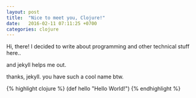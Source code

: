 ```yaml
---
layout: post
title:  "Nice to meet you, Clojure!"
date:   2016-02-11 07:11:25 +0700
categories: clojure
---
```


Hi, there!
I decided to write about programming and other technical stuff here..

and jekyll helps me out.

thanks, jekyll. you have such a cool name btw.

{% highlight clojure %}
  (def hello "Hello World!")
{% endhighlight %}
